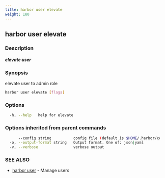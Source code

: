 ```yaml
---
title: harbor user elevate
weight: 180
---
```

## harbor user elevate

### Description

##### elevate user

### Synopsis

elevate user to admin role

```sh
harbor user elevate [flags]
```

### Options

```sh
  -h, --help   help for elevate
```

### Options inherited from parent commands

```sh
      --config string          config file (default is $HOME/.harbor/config.yaml) (default "/home/user/.harbor/config.yaml")
  -o, --output-format string   Output format. One of: json|yaml
  -v, --verbose                verbose output
```

### SEE ALSO

* [harbor user](harbor-user.md)	 - Manage users

